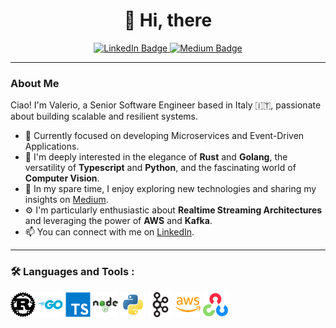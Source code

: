 <div id="header" align="center">
  <h1>
    👋 Hi, there
  </h1>
  <div id="badges">
    <a href="https://www.linkedin.com/in/valerio-uberti/">
      <img src="https://img.shields.io/badge/LinkedIn-blue?style=for-the-badge&logo=linkedin&logoColor=white" alt="LinkedIn Badge"/>
    </a>
    <a href="https://medium.com/@valerio.uberti23">
      <img src="https://img.shields.io/badge/Medium-12100E?style=for-the-badge&logo=medium&logoColor=white" alt="Medium Badge"/>
    </a>
  </div>
</div>

---
### About Me

Ciao! I'm Valerio, a Senior Software Engineer based in Italy 🇮🇹, passionate about building scalable and resilient systems.

- :telescope: Currently focused on developing Microservices and Event-Driven Applications.
- 👀 I'm deeply interested in the elegance of **Rust** and **Golang**, the versatility of **Typescript** and **Python**, and the fascinating world of **Computer Vision**.
- 🌱 In my spare time, I enjoy exploring new technologies and sharing my insights on [Medium](https://medium.com/@valerio.uberti23).
- ⚙️ I'm particularly enthusiastic about **Realtime Streaming Architectures** and leveraging the power of **AWS** and **Kafka**.
- 📫 You can connect with me on [LinkedIn](https://www.linkedin.com/in/valerio-uberti/).

---

### :hammer_and_wrench: Languages and Tools :

<div>
  <img src="https://github.com/devicons/devicon/blob/master/icons/rust/rust-original.svg" title="Rust" alt="Rust" width="40" height="40"/>
  <img src="https://github.com/devicons/devicon/blob/master/icons/go/go-original-wordmark.svg" title="Go" alt="Go" width="40" height="40"/>
  <img src="https://github.com/devicons/devicon/blob/master/icons/typescript/typescript-original.svg" title="Typescript" alt="Typescript" width="40" height="40"/>
  <img src="https://github.com/devicons/devicon/blob/master/icons/nodejs/nodejs-original-wordmark.svg" title="NodeJS" alt="NodeJS" width="40" height="40"/>
  <img src="https://github.com/devicons/devicon/blob/master/icons/python/python-original.svg" title="Python" alt="Python" width="40" height="40"/>
  <img src="https://github.com/devicons/devicon/blob/master/icons/apachekafka/apachekafka-original.svg" title="Apache Kafka" alt="Apache Kafka" width="40" height="40"/>
  <img src="https://github.com/devicons/devicon/blob/master/icons/amazonwebservices/amazonwebservices-plain-wordmark.svg" title="AWS" alt="AWS" width="40" height="40"/>
  <img src="https://github.com/devicons/devicon/blob/master/icons/opencv/opencv-original.svg" title="OpenCV" alt="OpenCV" width="40" height="40"/>
</div>
